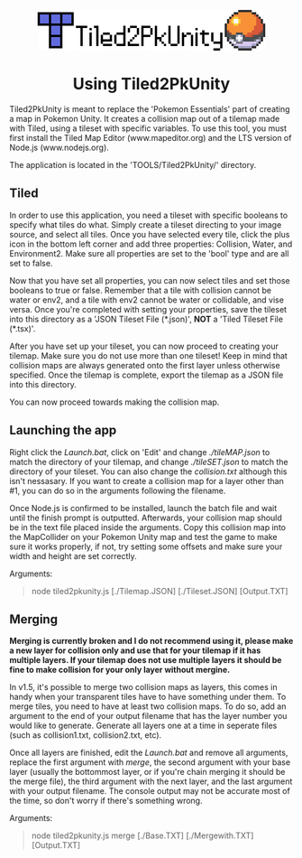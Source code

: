 <p align="center">
  <img alt="Tiled2PkUnity" src="/img/Tiled2PkUnity.png" />
  <h1 align="center">Using Tiled2PkUnity</h3>
</p>
Tiled2PkUnity is meant to replace the 'Pokemon Essentials' part of creating a map in Pokemon Unity.
It creates a collision map out of a tilemap made with Tiled, using a tileset with specific variables.
To use this tool, you must first install the Tiled Map Editor (www.mapeditor.org) and the LTS version of Node.js (www.nodejs.org).

The application is located in the 'TOOLS/Tiled2PkUnity/' directory.

## Tiled
In order to use this application, you need a tileset with specific booleans to specify what tiles do what.
Simply create a tileset directing to your image source, and select all tiles.
Once you have selected every tile, click the plus icon in the bottom left corner and add three properties: Collision, Water, and Environment2. Make sure all properties are set to the 'bool' type and are all set to false.

Now that you have set all properties, you can now select tiles and set those booleans to true or false. Remember that a tile with collision cannot be water or env2, and a tile with env2 cannot be water or collidable, and vise versa.
Once you're completed with setting your properties, save the tileset into this directory as a 'JSON Tileset File (\*.json)', __NOT__ a 'Tiled Tileset File (\*.tsx)'.

After you have set up your tileset, you can now proceed to creating your tilemap. Make sure you do not use more than one tileset! Keep in mind that collision maps are always generated onto the first layer unless otherwise specified.
Once the tilemap is complete, export the tilemap as a JSON file into this directory.

You can now proceed towards making the collision map.

## Launching the app
Right click the *Launch.bat*, click on 'Edit' and change *./tileMAP.json* to match the directory of your tilemap, and change *./tileSET.json* to match the directory of your tileset. You can also change the *collision.txt* although this isn't nessasary. If you want to create a collision map for a layer other than #1, you can do so in the arguments following the filename.

Once Node.js is confirmed to be installed, launch the batch file and wait until the finish prompt is outputted.
Afterwards, your collision map should be in the text file placed inside the arguments. Copy this collision map into the MapCollider on your Pokemon Unity map and test the game to make sure it works properly, if not, try setting some offsets and make sure your width and height are set correctly.

Arguments:
>node tiled2pkunity.js [./Tilemap.JSON] [./Tileset.JSON] [Output.TXT] <Layer Number>

## Merging
**Merging is currently broken and I do not recommend using it, please make a new layer for collision only and use that for your tilemap if it has multiple layers. If your tilemap does not use multiple layers it should be fine to make collision for your only layer without mergine.**

In v1.5, it's possible to merge two collision maps as layers, this comes in handy when your transparent tiles have to have something under them.
To merge tiles, you need to have at least two collision maps. To do so, add an argument to the end of your output filename that has the layer number you would like to generate. Generate all layers one at a time in seperate files (such as collision1.txt, collision2.txt, etc). 

Once all layers are finished, edit the *Launch.bat* and remove all arguments, replace the first argument with *merge*, the second argument with your base layer (usually the bottommost layer, or if you're chain merging it should be the merge file), the third argument with the next layer, and the last argument with your output filename. The console output may not be accurate most of the time, so don't worry if there's something wrong.

Arguments:
>node tiled2pkunity.js merge [./Base.TXT] [./Mergewith.TXT] [Output.TXT]

